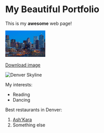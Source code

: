 # My Beautiful Portfolio

This is my **awesome** web page!

<img 
  src="images/Denver_skyline.jpg"
  alt="Denver Skyline" 
  width="25%">

[Download image](https://github.com/eculler/example-page/releases/download/test-tag/Denver_skyline.jpg)

![Denver Skyline](https://upload.wikimedia.org/wikipedia/commons/thumb/e/e8/Denver_skyline.jpg/960px-Denver_skyline.jpg)

My interests:

* Reading
* Dancing

Best restaurants in Denver:

1. [Ash'Kara](https://www.ashkaradenver.com/)
2. Something else

